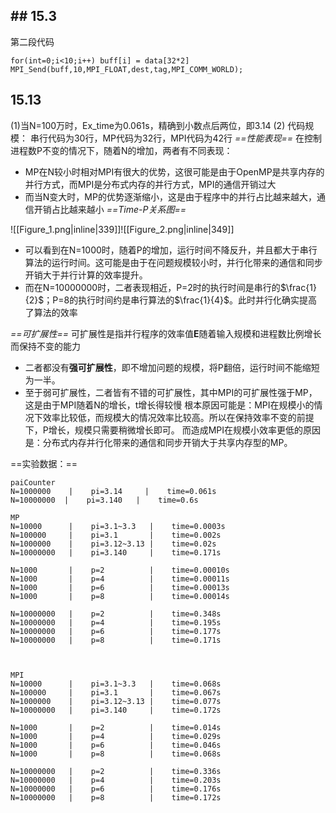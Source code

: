 ## ## 15.3
第二段代码
```
for(int=0;i<10;i++) buff[i] = data[32*2]
MPI_Send(buff,10,MPI_FLOAT,dest,tag,MPI_COMM_WORLD);
```

## 15.13
(1)当N=100万时，Ex_time为0.061s，精确到小数点后两位，即3.14
(2)
代码规模：
串行代码为30行，MP代码为32行，MPI代码为42行
*==性能表现==*
在控制进程数P不变的情况下，随着N的增加，两者有不同表现：
- MP在N较小时相对MPI有很大的优势，这很可能是由于OpenMP是共享内存的并行方式，而MPI是分布式内存的并行方式，MPI的通信开销过大
- 而当N变大时，MP的优势逐渐缩小，这是由于程序中的并行占比越来越大，通信开销占比越来越小
*==Time-P关系图==*

![[Figure_1.png|inline|339]]![[Figure_2.png|inline|349]]
- 可以看到在N=1000时，随着P的增加，运行时间不降反升，并且都大于串行算法的运行时间。这可能是由于在问题规模较小时，并行化带来的通信和同步开销大于并行计算的效率提升。
- 而在N=10000000时，二者表现相近，P=2时的执行时间是串行的$\frac{1}{2}$；P=8的执行时间约是串行算法的$\frac{1}{4}$。此时并行化确实提高了算法的效率

*==可扩展性==*
可扩展性是指并行程序的效率值**E**随着输入规模和进程数比例增长而保持不变的能力
- 二者都没有**强可扩展性**，即不增加问题的规模，将P翻倍，运行时间不能缩短为一半。
- 至于弱可扩展性，二者皆有不错的可扩展性，其中MPI的可扩展性强于MP，这是由于MPI随着N的增长，t增长得较慢
根本原因可能是：MPI在规模小的情况下效率比较低，而规模大的情况效率比较高。所以在保持效率不变的前提下，P增长，规模只需要稍微增长即可。
而造成MPI在规模小效率更低的原因是：分布式内存并行化带来的通信和同步开销大于共享内存型的MP。


==实验数据：==
```
paiCounter
N=1000000    |    pi=3.14     |    time=0.061s
N=10000000  |    pi=3.140   |    time=0.6s

MP
N=10000      |    pi=3.1~3.3   |    time=0.0003s
N=100000     |    pi=3.1       |    time=0.002s
N=1000000    |    pi=3.12~3.13 |    time=0.02s
N=10000000   |    pi=3.140     |    time=0.171s

N=1000       |    p=2          |    time=0.00010s
N=1000       |    p=4          |    time=0.00011s
N=1000       |    p=6          |    time=0.00013s
N=1000       |    p=8          |    time=0.00014s

N=10000000   |    p=2          |    time=0.348s
N=10000000   |    p=4          |    time=0.195s
N=10000000   |    p=6          |    time=0.177s
N=10000000   |    p=8          |    time=0.171s



MPI
N=10000      |    pi=3.1~3.3   |    time=0.068s
N=100000     |    pi=3.1       |    time=0.067s
N=1000000    |    pi=3.12~3.13 |    time=0.077s
N=10000000   |    pi=3.140     |    time=0.172s

N=1000       |    p=2          |    time=0.014s
N=1000       |    p=4          |    time=0.029s
N=1000       |    p=6          |    time=0.046s
N=1000       |    p=8          |    time=0.068s

N=10000000   |    p=2          |    time=0.336s
N=10000000   |    p=4          |    time=0.203s
N=10000000   |    p=6          |    time=0.176s
N=10000000   |    p=8          |    time=0.172s



```
